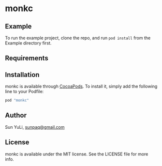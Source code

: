 # monkc

## Example

To run the example project, clone the repo, and run `pod install` from the Example directory first.

## Requirements

## Installation

monkc is available through [CocoaPods](http://cocoapods.org). To install
it, simply add the following line to your Podfile:

```ruby
pod "monkc"
```

## Author

Sun YuLi, sunpaq@gmail.com

## License

monkc is available under the MIT license. See the LICENSE file for more info.

